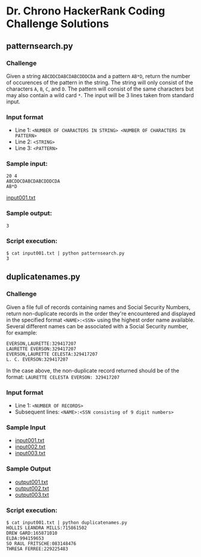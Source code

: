 # Dr. Chrono HackerRank Coding Challenge Solutions

## patternsearch.py

### Challenge

Given a string `ABCDDCDABCDABCDDDCDA` and a pattern `AB*D`, return the number of occurences of the pattern in the string.
The string will only consist of the characters `A`, `B`, `C`, and `D`. The pattern will consist of the same characters but may also contain a wild card `*`.
The input will be 3 lines taken from standard input.

### Input format

* Line 1: `<NUMBER OF CHARACTERS IN STRING> <NUMBER OF CHARACTERS IN PATTERN>`
* Line 2: `<STRING>`
* Line 3: `<PATTERN>`


### Sample input:

```
20 4
ABCDDCDABCDABCDDDCDA
AB*D
```

[input001.txt](https://raw.githubusercontent.com/jlyoung/drchronohackerrank/master/patternsearch/input001.txt)

### Sample output:

```
3
```

### Script execution:

```
$ cat input001.txt | python patternsearch.py 
3
```


## duplicatenames.py

### Challenge

Given a file full of records containing names and Social Security Numbers, return non-duplicate records in the order they're encountered and displayed in the specified format `<NAME>:<SSN>` using the highest order name available. Several different names can be associated with a Social Security number, for example:

```
EVERSON,LAURETTE:329417207
LAURETTE EVERSON:329417207
EVERSON,LAURETTE CELESTA:329417207
L. C. EVERSON:329417207
```

In the case above, the non-duplicate record returned should be of the format: `LAURETTE CELESTA EVERSON: 329417207`

### Input format

* Line 1: `<NUMBER OF RECORDS>`
* Subsequent lines: `<NAME>:<SSN consisting of 9 digit numbers>`

### Sample Input

* [input001.txt](https://raw.githubusercontent.com/jlyoung/drchronohackerrank/master/duplicatenames/input001.txt)
* [input002.txt](https://raw.githubusercontent.com/jlyoung/drchronohackerrank/master/duplicatenames/input002.txt)
* [input003.txt](https://raw.githubusercontent.com/jlyoung/drchronohackerrank/master/duplicatenames/input003.txt)

### Sample Output

* [output001.txt](https://raw.githubusercontent.com/jlyoung/drchronohackerrank/master/duplicatenames/output001.txt)
* [output002.txt](https://raw.githubusercontent.com/jlyoung/drchronohackerrank/master/duplicatenames/output002.txt)
* [output003.txt](https://raw.githubusercontent.com/jlyoung/drchronohackerrank/master/duplicatenames/output003.txt)

### Script execution:

```
$ cat input001.txt | python duplicatenames.py 
HOLLIS LEANDRA MILLS:715861502
DREW GARD:165871010
ELDA:994159653
SO RAUL FRITSCHE:083148476
THRESA FERREE:229225483
```